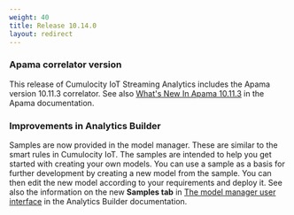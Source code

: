 ```yaml
---
weight: 40
title: Release 10.14.0
layout: redirect
---
```


### Apama correlator version

This release of Cumulocity IoT Streaming Analytics includes the Apama version 10.11.3 correlator.
See also [What's New In Apama 10.11.3](https://documentation.softwareag.com/apama/v10-11/apama10-11/apama-webhelp/index.html#page/apama-webhelp%2Fco-WhaNewInApa_10113_top.html)
in the Apama documentation.

### Improvements in Analytics Builder

Samples are now provided in the model manager. These are similar to the smart rules in Cumulocity IoT. 
The samples are intended to help you get started with creating your own models. 
You can use a sample as a basis for further development by creating a new model from the sample. 
You can then edit the new model according to your requirements and deploy it. 
See also the information on the new **Samples tab** in [The model manager user interface](https://documentation.softwareag.com/apama/Analytics_Builder/pab10-14-0/apama-pab-webhelp/index.html#page/apamaanalyticsbuilder-webhelp%2Fco-AnaBui_the_model_manager_user_interface.html)
in the Analytics Builder documentation.
